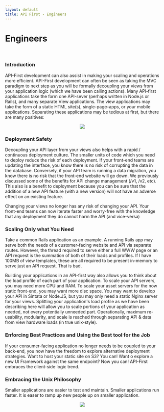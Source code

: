 ```yaml
---
layout: default
title: API First - Engineers
---
```


# Engineers
<br />

### Introduction
API-First development can also assist in making your scaling and operations more efficient.  API-First development can often be seen as taking the MVC paradigm to next step as you will be formally decoupling your views from your application logic (which we have been calling actions).  Many API-first applications take the form one API-sever (perhaps written in Node.js or Rails), and many separate View applications.  The view applications may take the form of a static HTML site(s), single-page-apps, or your mobile applications.  Separating these applications may be tedious at first, but there are many positives:

<div align="center">
  <img src="/images/userFunctionalDiagram.jpg"></img>
</div>

### Deployment Safety
Decoupling your API layer from your views also helps with a rapid / continuous deployment culture.  The smaller units of code which you need to deploy reduce the risk of each deployment.  If your front-end teams are updating the interface, you know there is no risk of corrupting the data in the database.  Conversely, if your API team is running a data migration, you know there is no risk that the front-end website will go down.  We previously discussed some of the benefits for API change management (/v1, /v2, etc).  This also is a benefit to deployment because you can be sure that the addition of a new API feature (with a new version) will not have an adverse effect on an existing feature.

Changing your views no longer has any risk of changing your API.  Your front-end teams can now iterate faster and worry-free with the knowledge that any deployment they do cannot harm the API (and vice-versa)
<br />

### Scaling Only what You Need
Take a common Rails application as an example.  A running Rails app may serve both the needs of a customer-facing website and API via separate routes.   However, the thread required to serve either a full WWW page or an API request is the summation of both of their loads and profiles.  If I have 100MB of view templates, these are all required to be present in-memory to serve just an API request.  That is bad.

Building your applications in an API-first way also allows you to think about the load profile of each part of your application.  To scale your API servers, you may need more CPU and RAM.  To scale your asset servers for the now static front-end, you may want more disc space.  You may want to develop your API in Sintata or Node.JS, but you may only need a static Nginx server for your views.  Splitting your application's load profile as we have been describing here will allow you to scale portions of your application as needed, not every potentially unneeded part.  Operationally, maximum re-usability, modularity, and scale is reached through separating API & data from view hardware loads (in true unix-style).
<br />

### Enforcing Best Practices and Using the Best tool for the Job
If your consumer-facing application no longer needs to be coupled to your back-end, you now have the freedom to explore alternative deployment strategies.  Want to host your static site on S3?  You can! Want o explore a new UI Framework against the same endpoint? Now you can!  API-First embraces the client-side logic trend.
<br />

### Embracing the Unix Philosophy
Smaller applications are easier to test and maintain.  Smaller applications run faster.  It is easer to ramp up new people up on smaller application.

<div align="center">
  <img src="/images/OpsForAPI-First.jpg"></img>
</div>
